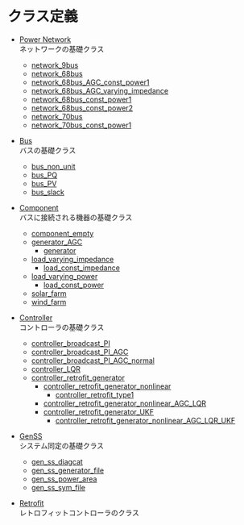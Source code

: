 # クラス定義

- [Power Network](./PowerNetwork/power_network.md)  
    ネットワークの基礎クラス
    - [network_9bus](./PowerNetwork/network_9bus.md)
    - [network_68bus](./PowerNetwork/network_68bus.md)
    - [network_68bus_AGC_const_power1](./PowerNetwork/network_68bus_AGC_const_power1.md)
    - [network_68bus_AGC_varying_impedance](./PowerNetwork/network_68bus_AGC_varying_impedance.md)
    - [network_68bus_const_power1](./PowerNetwork/network_68bus_const_power1.md)
    - [network_68bus_const_power2](./PowerNetwork/network_68bus_const_power2.md)
    - [network_70bus](./PowerNetwork/network_70bus.md)
    - [network_70bus_const_power1](./PowerNetwork/network_70bus_const_power1.md)

- [Bus](./Bus/bus.md)  
    バスの基礎クラス
    - [bus_non_unit](./Bus/bus_non_unit.md)
    - [bus_PQ](./Bus/bus_PQ.md)
    - [bus_PV](./Bus/bus_PV.md)
    - [bus_slack](./Bus/bus_slack.md)

- [Component](./Component/component.md)  
    バスに接続される機器の基礎クラス
    - [component_empty](./Component/component_empty.md)
    - [generator_AGC](./Component/GeneratorAGC/generator_AGC.md)
        - [generator](./Component/GeneratorAGC/generator.md)
    - [load_varying_impedance](./Component/LoadVaryingImpedance/load_varying_impedance.md)
        - [load_const_impedance](./Component/LoadVaryingImpedance/load_const_impedance.md)
    - [load_varying_power](./Component/LoadVaryingPower/load_varying_power.md)
        - [load_const_power](./Component/LoadVaryingPower/load_const_power.md)
    - [solar_farm](./Component/solar_farm.md)
    - [wind_farm](./Component/wind_farm.md)

- [Controller](./Controller/controller.md)  
  コントローラの基礎クラス
    - [controller_broadcast_PI](./Controller/controller_broadcast_PI.md)
    - [controller_broadcast_PI_AGC](./Controller/controller_broadcast_PI_AGC.md)
    - [controller_broadcast_PI_AGC_normal](./Controller/controller_broadcast_PI_AGC_normal.md)
    - [controller_LQR](./Controller/controller_LQR.md)
    - [controller_retrofit_generator](./Controller/ControllerRetrofitGenerator/controller_retrofit_generator.md)
        - [controller_retrofit_generator_nonlinear](./Controller/ControllerRetrofitGenerator/ControllerRetrofitGeneratorNonlinear/controller_retrofit_generator_nonlinear.md)
            - [controller_retrofit_type1](./Controller/ControllerRetrofitGenerator/ControllerRetrofitGeneratorNonlinear/controller_retrofit_type1.md)
        - [controller_retrofit_generator_nonlinear_AGC_LQR](./Controller/ControllerRetrofitGenerator/controller_retrofit_generator_nonlinear_AGC_LQR.md)
        - [controller_retrofit_generator_UKF](./Controller/ControllerRetrofitGenerator/ControllerRetrofitGeneratorUKF/controller_retrofit_generator_UKF.md)
            - [controller_retrofit_generator_nonlinear_AGC_LQR_UKF](./Controller/ControllerRetrofitGenerator/ControllerRetrofitGeneratorUKF/controller_retrofit_generator_nonlinear_AGC_LQR_UKF.md)

- [GenSS](./GenSS/gen_ss.md)  
    システム同定の基礎クラス
    - [gen_ss_diagcat](./GenSS/gen_ss_diagcat.md)
    - [gen_ss_generator_file](./GenSS/gen_ss_generator_file.md)
    - [gen_ss_power_area](./GenSS/gen_ss_power_area.md)
    - [gen_ss_sym_file](./GenSS/gen_ss_sym_file.md)

- [Retrofit](./Retrofit/Retrofit.md)  
  レトロフィットコントローラのクラス
